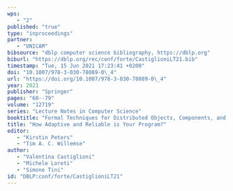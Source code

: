 ```yaml
---
wps: 
   - "2"
published: "true"
type: "inproceedings"
partner: 
   - "UNICAM"
bibsource: "dblp computer science bibliography, https://dblp.org"
biburl: "https://dblp.org/rec/conf/forte/CastiglioniLT21.bib"
timestamp: "Tue, 15 Jun 2021 17:23:41 +0200"
doi: "10.1007/978-3-030-78089-0\_4"
url: "https://doi.org/10.1007/978-3-030-78089-0\_4"
year: 2021
publisher: "Springer"
pages: "60--79"
volume: "12719"
series: "Lecture Notes in Computer Science"
booktitle: "Formal Techniques for Distributed Objects, Components, and Systems - 41st {IFIP} {WG} 6.1 International Conference, {FORTE} 2021, Held as Part of the 16th International Federated Conference on Distributed Computing Techniques, DisCoTec 2021, Valletta, Malta, June 14-18, 2021, Proceedings"
title: "How Adaptive and Reliable is Your Program?"
editor: 
   - "Kirstin Peters"
   - "Tim A. C. Willemse"
author: 
   - "Valentina Castiglioni"
   - "Michele Loreti"
   - "Simone Tini"
id: "DBLP:conf/forte/CastiglioniLT21"
---
```

